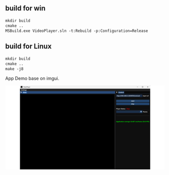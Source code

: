 ## build for win

```
mkdir build
cmake ..
MSBuild.exe VideoPlayer.sln -t:Rebuild -p:Configuration=Release
```

## build for Linux
```
mkdir build
cmake ..
make -j8
```

App Demo base on imgui.

![](pic/demo.png)
